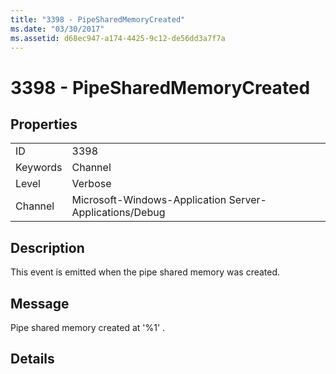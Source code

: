 ```yaml
---
title: "3398 - PipeSharedMemoryCreated"
ms.date: "03/30/2017"
ms.assetid: d68ec947-a174-4425-9c12-de56dd3a7f7a
---
```

# 3398 - PipeSharedMemoryCreated

## Properties  
  
|||  
|-|-|  
|ID|3398|  
|Keywords|Channel|  
|Level|Verbose|  
|Channel|Microsoft-Windows-Application Server-Applications/Debug|  
  
## Description  

 This event is emitted when the pipe shared memory was created.  
  
## Message  

 Pipe shared memory created at '%1' .  
  
## Details
